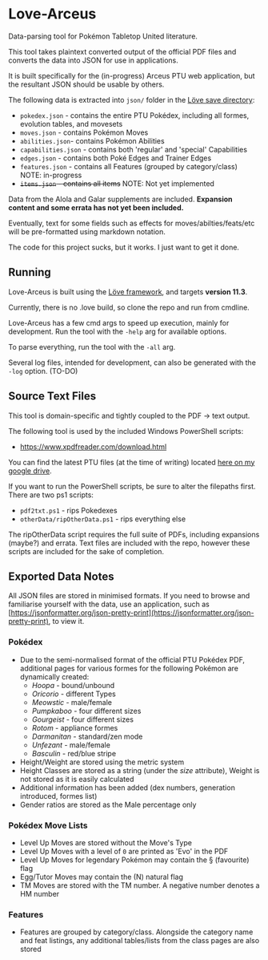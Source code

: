 # Love-Arceus
Data-parsing tool for Pokémon Tabletop United literature.

This tool takes plaintext converted output of the official PDF files and converts the data into JSON for use in applications.

It is built specifically for the (in-progress) Arceus PTU web application, but the resultant JSON should be usable by others.

The following data is extracted into `json/` folder in the [Löve save directory](https://love2d.org/wiki/love.filesystem):
- `pokedex.json` - contains the entire PTU Pokédex, including all formes, evolution tables, and movesets
- `moves.json` - contains Pokémon Moves
- `abilities.json`- contains Pokémon Abilities
- `capabilities.json` - contains both 'regular' and 'special' Capabilities
- `edges.json` - contains both Poké Edges and Trainer Edges
- `features.json` - contains all Features (grouped by category/class) NOTE: in-progress
- ~~`items.json` - contains all items~~ NOTE: Not yet implemented

Data from the Alola and Galar supplements are included.
**Expansion content and some errata has not yet been included.**

Eventually, text for some fields such as effects for moves/abilties/feats/etc will be pre-formatted using markdown notation.

The code for this project sucks, but it works. I just want to get it done.

## Running
Love-Arceus is built using the [Löve framework](https://love2d.org/), and targets **version 11.3**.

Currently, there is no .love build, so clone the repo and run from cmdline. 

Love-Arceus has a few cmd args to speed up execution, mainly for development. Run the tool with the `-help` arg for available options.

To parse everything, run the tool with the `-all` arg.

Several log files, intended for development, can also be generated with the `-log` option. (TO-DO)

## Source Text Files
This tool is domain-specific and tightly coupled to the PDF -> text output.

The following tool is used by the included Windows PowerShell scripts:

- https://www.xpdfreader.com/download.html

You can find the latest PTU files (at the time of writing) located [here on my google drive](https://drive.google.com/file/d/1vbaVqzbzbc63CnMOe30r1E1qxc9yf7pJ/view?usp=sharing).

If you want to run the PowerShell scripts, be sure to alter the filepaths first. There are two ps1 scripts:

- `pdf2txt.ps1` - rips Pokedexes
- `otherData/ripOtherData.ps1` - rips everything else

The ripOtherData script requires the full suite of PDFs, including expansions (maybe?) and errata. Text files are included with the repo, however these scripts are included for the sake of completion.

## Exported Data Notes
All JSON files are stored in minimised formats. If you need to browse and familiarise yourself with the data, use an application, such as [https://jsonformatter.org/json-pretty-print](https://jsonformatter.org/json-pretty-print), to view it.

### Pokédex
- Due to the semi-normalised format of the official PTU Pokédex PDF, additional pages for various formes for the following Pokémon are dynamically created:
	* *Hoopa* - bound/unbound
	* *Oricorio* - different Types
	* *Meowstic* - male/female
	* *Pumpkaboo* - four different sizes
	* *Gourgeist*  - four different sizes
	* *Rotom* - appliance formes
	* *Darmanitan* - standard/zen mode
	* *Unfezant* - male/female
	* *Basculin* - red/blue stripe
- Height/Weight are stored using the metric system
- Height Classes are stored as a string (under the *size* attribute), Weight is not stored as it is easily calculated
- Additional information has been added (dex numbers, generation introduced, formes list)
- Gender ratios are stored as the Male percentage only

### Pokédex Move Lists
- Level Up Moves are stored without the Move's Type
- Level Up Moves with a level of `0` are printed as 'Evo' in the PDF
- Level Up Moves for legendary Pokémon may contain the § (favourite) flag
- Egg/Tutor Moves may contain the (N) natural flag
- TM Moves are stored with the TM number. A negative number denotes a HM number
 
### Features
- Features are grouped by category/class. Alongside the category name and feat listings, any additional tables/lists from the class pages are also stored